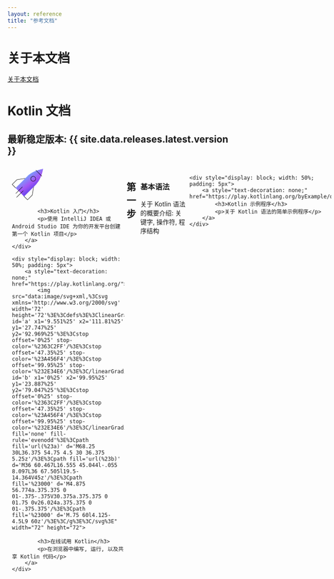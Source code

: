 ```yaml
---
layout: reference
title: "参考文档"
---
```


# **关于本文档**

[关于本文档](about_translation.html)

# **Kotlin 文档**

## **最新稳定版本: {{ site.data.releases.latest.version }}**

<div style="display: flex; width: 100%; padding: 5px">
    <div style="display: block; width: 50%; padding: 5px;">
        <a style="text-decoration: none;" href="getting-started.html">
            <img src="data:image/svg+xml,%3Csvg xmlns='http://www.w3.org/2000/svg' xmlns:xlink='http://www.w3.org/1999/xlink' width='48' height='48'%3E%3Cdefs%3E%3ClinearGradient id='b' x1='27.839%25' x2='83.171%25' y1='16.174%25' y2='85.917%25'%3E%3Cstop offset='0%25' stop-color='%2363C2FF'/%3E%3Cstop offset='50.17%25' stop-color='%23A456F4'/%3E%3Cstop offset='99.95%25' stop-color='%232E34E6'/%3E%3C/linearGradient%3E%3Cpath id='a' d='M17.899 11.11L.055 28.952l12.783 12.782 17.844-17.843C39.394 15.127 41.429.362 41.429.362S26.664 2.344 17.9 11.109'/%3E%3C/defs%3E%3Cg fill='none' fill-rule='evenodd'%3E%3Cpath d='M5.586 29.36a.26.26 0 01-.185-.076l-5.4-5.401 7.339-7.394 13.547-1.996a.261.261 0 01.076.517L7.588 16.98.737 23.882l5.033 5.033a.26.26 0 01-.184.445m17.687 17.796l-5.402-5.403a.26.26 0 010-.368.262.262 0 01.37 0l5.032 5.033 6.902-6.903 1.97-13.323a.26.26 0 01.296-.22.26.26 0 01.22.296l-1.995 13.494-7.393 7.394z' fill='%23000'/%3E%3Cg transform='translate(5.217 .2)'%3E%3Cmask id='c' fill='%23fff'%3E%3Cuse xlink:href='%23a'/%3E%3C/mask%3E%3Cpath fill='url(%23b)' d='M17.899 11.11L.055 28.952l12.783 12.782 17.844-17.843C39.394 15.127 41.429.362 41.429.362S26.664 2.344 17.9 11.109' mask='url(%23c)'/%3E%3C/g%3E%3Cpath d='M5.794 37.552a.262.262 0 01-.184-.446l9.756-9.756a.26.26 0 11.369.369l-9.756 9.757a.265.265 0 01-.185.076m1.253 5.739a.26.26 0 01-.185-.446l9.809-9.757c.102-.1.267-.1.369.001a.262.262 0 01-.001.37l-9.808 9.756a.266.266 0 01-.185.076m24.731-31.305a3.395 3.395 0 00-3.391 3.392c0 1.87 1.52 3.391 3.39 3.391s3.392-1.521 3.392-3.391-1.521-3.392-3.391-3.392m0 7.304c-2.158 0-3.913-1.755-3.913-3.913s1.755-3.913 3.913-3.913 3.913 1.755 3.913 3.913-1.755 3.913-3.913 3.913m12.782-7.617a.256.256 0 01-.184-.076l-8.714-8.765a.263.263 0 01.001-.37.262.262 0 01.37.002l8.712 8.764a.262.262 0 010 .37.265.265 0 01-.185.075' fill='%23000'/%3E%3C/g%3E%3C/svg%3E" width="72" height="72">

            <h3>Kotlin 入门</h3>
            <p>使用 IntelliJ IDEA 或 Android Studio IDE 为你的开发平台创建第一个 Kotlin 项目</p>    
        </a>
    </div>

    <div style="display: block; width: 50%; padding: 5px">
        <a style="text-decoration: none;" href="https://play.kotlinlang.org/">
            <img src="data:image/svg+xml,%3Csvg xmlns='http://www.w3.org/2000/svg' width='72' height='72'%3E%3Cdefs%3E%3ClinearGradient id='a' x1='9.551%25' x2='111.81%25' y1='27.747%25' y2='92.969%25'%3E%3Cstop offset='0%25' stop-color='%2363C2FF'/%3E%3Cstop offset='47.35%25' stop-color='%23A456F4'/%3E%3Cstop offset='99.95%25' stop-color='%232E34E6'/%3E%3C/linearGradient%3E%3ClinearGradient id='b' x1='0%25' x2='99.95%25' y1='23.887%25' y2='79.047%25'%3E%3Cstop offset='0%25' stop-color='%2363C2FF'/%3E%3Cstop offset='47.35%25' stop-color='%23A456F4'/%3E%3Cstop offset='99.95%25' stop-color='%232E34E6'/%3E%3C/linearGradient%3E%3C/defs%3E%3Cg fill='none' fill-rule='evenodd'%3E%3Cpath fill='url(%23a)' d='M68.25 30L36.375 54.75 4.5 30 36.375 5.25z'/%3E%3Cpath fill='url(%23b)' d='M36 60.467L16.555 45.044l-.055 8.097L36 67.505l19.5-14.364V45z'/%3E%3Cpath fill='%23000' d='M4.875 56.774a.375.375 0 01-.375-.375V30.375a.375.375 0 01.75 0v26.024a.375.375 0 01-.375.375'/%3E%3Cpath fill='%23000' d='M.75 60l4.125-4.5L9 60z'/%3E%3C/g%3E%3C/svg%3E" width="72" height="72">

            <h3>在线试用 Kotlin</h3>
            <p>在浏览器中编写, 运行, 以及共享 Kotlin 代码</p>    
        </a>
    </div>
</div>


## **第一步**

<div style="display: flex; width: 100%; padding: 5px">
    <div style="display: block; width: 50%; padding: 5px;">
        <a style="text-decoration: none;" href="basic-syntax.html">
            <h3>基本语法</h3>
            <p>关于 Kotlin 语法的概要介绍: 关键字, 操作符, 程序结构</p>    
        </a>
    </div>
    
    <div style="display: block; width: 50%; padding: 5px">
        <a style="text-decoration: none;" href="https://play.kotlinlang.org/byExample/overview">
            <h3>Kotlin 示例程序</h3>
            <p>关于 Kotlin 语法的简单示例程序</p>    
        </a>
    </div>
</div>

<div style="display: flex; width: 100%; padding: 5px">
    <div style="display: block; width: 50%; padding: 5px;">
        <a style="text-decoration: none;" href="koans.html">
            <h3>Kotlin Koan</h3>
            <p>帮助你熟悉 Kotlin 的编程练习</p>    
        </a>
    </div>

    <div style="display: block; width: 50%; padding: 5px">
        <a style="text-decoration: none;" href="command-line.html">
            <h3>命令行编译器</h3>
            <p>下载并安装 Kotlin 编译器</p>    
        </a>
    </div>
</div>


## **关于 Kotlin 的各种功能**

<div style="display: flex; width: 100%; padding: 5px">
    <div style="display: block; width: 50%; padding: 5px;">
        <a style="text-decoration: none;" href="https://kotlinlang.org/api/latest/jvm/stdlib/">
            <h3>标准库 API 文档</h3>
            <p>Kotlin 日常工作必须的各种功能: IO, 文件, 线程, 集合, 等等</p>    
        </a>
    </div>

    <div style="display: block; width: 50%; padding: 5px;">
        <a style="text-decoration: none;" href="coding-conventions.html">
            <h3>编码规约</h3>
            <p>推荐的代码组织方式, 格式, 命名方式, 等等</p>    
        </a>
    </div>
</div>

<div style="display: flex; width: 100%; padding: 5px">
    <div style="display: block; width: 50%; padding: 5px;">
        <a style="text-decoration: none;" href="basic-types.html">
            <h3>基本类型</h3>
            <p>Kotlin 的类型系统: 数值, 字符串, 数组, 以及其他内建的数据类型</p>    
        </a>
    </div>

    <div style="display: block; width: 50%; padding: 5px;">
        <a style="text-decoration: none;" href="control-flow.html">
            <h3>控制流</h3>
            <p>条件与循环: if, when, for, while</p>    
        </a>
    </div>
</div>

<div style="display: flex; width: 100%; padding: 5px">
    <div style="display: block; width: 50%; padding: 5px;">
        <a style="text-decoration: none;" href="null-safety.html">
            <h3>Null 值安全性</h3>
            <p>可为 Null 和不可为 Null 的类型, elvis 操作符, 安全调用, 以及类型转换</p>    
        </a>
    </div>

    <div style="display: block; width: 50%; padding: 5px;">
        <a style="text-decoration: none;" href="coroutines-overview.html">
            <h3>协程(Coroutine)</h3>
            <p>并发: 协程(Coroutine), 数据流(Flow), 通道(Channel)</p>    
        </a>
    </div>
</div>


## **Kotlin 的新功能**

<div style="display: flex; width: 100%; padding: 5px">
    <div style="display: block; width: 50%; padding: 5px;">
        <a style="text-decoration: none;" href="whatsnew18.html">
            <h3>Kotlin 1.8.0 的新功能</h3>
            <p>
                最新功能:
                kotlin-reflect 的性能改善,
                JVM 平台的新功能: 目录内容的递归复制或递归删除 (实验性功能),
                `kotlin-stdlib-jdk7` 和 `kotlin-stdlib-jdk8` 合并到 `kotlin-stdlib`,
                Objective-C/Swift 交互能力改进,
                等等
            </p>    
        </a>
    </div>

    <div style="display: block; width: 50%; padding: 5px;">
        <a style="text-decoration: none;" href="roadmap.html">
            <h3>Kotlin 发展路线图</h3>
            <p>Kotlin 的未来开发计划</p>    
        </a>
    </div>
</div>


## **Kotlin 跨平台移动应用程序**

<div style="display: flex; width: 100%; padding: 5px">
    <div style="display: block; width: 33%; padding: 5px;">
        <a style="text-decoration: none;" href="multiplatform-mobile/multiplatform-mobile-getting-started.html">
            <h3>入门</h3>
            <p>一些有用的链接, 帮助你学习如何使用 SDK</p>    
        </a>
    </div>

    <div style="display: block; width: 33%; padding: 5px;">
        <a style="text-decoration: none;" href="multiplatform-mobile/multiplatform-mobile-plugin-releases.html">
            <h3>Android Studio 的 Plugin 发布版本</h3>
            <p>Kotlin Multiplatform Mobile plugin 的功能介绍</p>    
        </a>
    </div>

    <div style="display: block; width: 33%; padding: 5px;">
        <a style="text-decoration: none;" href="https://www.youtube.com/playlist?list=PLlFc5cFwUnmy_oVc9YQzjasSNoAk4hk_C">
            <h3>Kotlin Multiplatform Multiverse</h3>
            <p>我们的 YouTube 频道中关于 Kotlin Multiplatform Mobile 的视频</p>    
        </a>
    </div>
</div>



<div style="display: flex; width: 100%; padding: 5px">
    <div style="display: block; width: 33%; padding: 5px;">
        <h3>Kotlin 学习资料</h3>
        <a style="text-decoration: none;" href="https://play.kotlinlang.org/byExample/overview">
            <p>通过示例学习 Kotlin</p>
        </a>
        <a style="text-decoration: none;" href="koans.html">
            <p>Kotlin Koan</p>
        </a>
        <a style="text-decoration: none;" href="https://hyperskill.org/join/fromdocstoJetSalesStat?redirect=true&amp;next=/tracks/18">
            <p>JetBrains Academy</p>
        </a>
        <a style="text-decoration: none;" href="advent-of-code.html">
            <p>Advent of Code</p>
        </a>
        <a style="text-decoration: none;" href="https://play.kotlinlang.org/hands-on/overview">
            <p>动手实验室(Hands-on lab)</p>
        </a>
        <a style="text-decoration: none;" href="edu-tools-learner.html">
            <p>IntelliJ IDEA 中的 JetBrains Academy</p>
        </a>
        <a style="text-decoration: none;" href="books.html">
            <p>书籍</p>
        </a>
    </div>

    <div style="display: block; width: 33%; padding: 5px;">
        <h3>在 YouTube 观看 Kotlin 视频</h3>
        <a style="text-decoration: none;" href="https://www.youtube.com/channel/UCP7uiEZIqci43m22KDl0sNw">
            <p>Kotlin YouTube 频道</p>
        </a>
        <a style="text-decoration: none;" href="https://www.youtube.com/playlist?list=PLlFc5cFwUnmxOJL0GSSZ1Vot4KL2Vwe7x">
            <p>在 Spring Framework 中使用 Kotlin</p>
        </a>
        <a style="text-decoration: none;" href="https://www.youtube.com/playlist?list=PLlFc5cFwUnmx-dpq9nkdaVJX0GnrM1Mp1">
            <p>专家网络研讨会</p>
        </a>
        <a style="text-decoration: none;" href="https://www.youtube.com/playlist?list=PLlFc5cFwUnmy_oVc9YQzjasSNoAk4hk_C">
            <p>Kotlin 跨平台开发专栏</p>
        </a>
        <a style="text-decoration: none;" href="https://www.youtube.com/playlist?list=PLlFc5cFwUnmyQA0l15nAfE1-pnu6fSvvG">
            <p>编程竞赛(Competitive Programming)</p>
        </a>
        <a style="text-decoration: none;" href="https://www.youtube.com/playlist?list=PLlFc5cFwUnmy6Fz9aq-JMlzk34ce5hJrg">
            <p>Kotlin 标准库</p>
        </a>
        <a style="text-decoration: none;" href="https://www.youtube.com/playlist?list=PLlFc5cFwUnmz1TwkP9SKCHU978dqLTANB">
            <p>关于 Kotlin 的播客节目</p>
        </a>
        <a style="text-decoration: none;" href="https://www.youtube.com/playlist?list=PLlFc5cFwUnmzT4cgLOGJYGnY6j0W2xoFA">
            <p>面向教育者的 Kotlin 专题</p>
        </a>
        <a style="text-decoration: none;" href="https://www.youtube.com/playlist?list=PLlFc5cFwUnmxS9GQ0HtzUG1a7WQ2cvF6U">
            <p>Kotlin 2021 在线活动</p>
        </a>
    </div>

    <div style="display: block; width: 33%; padding: 5px;">
        <h3>获取新信息并提交你的贡献</h3>
        <a style="text-decoration: none;" href="contribute.html">
            <p>向 Kotlin 提交你的贡献</p>
        </a>
        <a style="text-decoration: none;" href="eap.html">
            <p>参加早期预览项目(Early Access Program)</p>
        </a>
        <a style="text-decoration: none;" href="https://surveys.jetbrains.com/s3/kotlin-slack-sign-up">
            <p>加入 Kotlin Slack 聊天频道</p>
        </a>
        <a style="text-decoration: none;" href="https://twitter.com/kotlin">
            <p>追随 Kotlin 的 Twitter 官方帐号</p>
        </a>
        <a style="text-decoration: none;" href="https://www.reddit.com/r/Kotlin/">
            <p>在 Reddit 进行讨论</p>
        </a>
        <a style="text-decoration: none;" href="https://stackoverflow.com/questions/tagged/kotlin">
            <p>参与 Stack Overflow 讨论</p>
        </a>
    </div>
</div>
